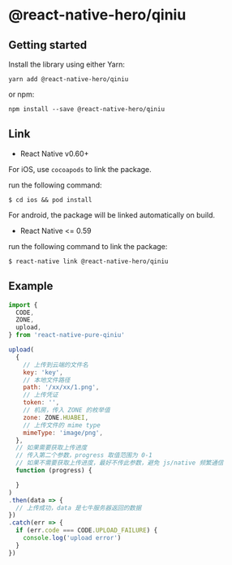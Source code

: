 # @react-native-hero/qiniu

## Getting started

Install the library using either Yarn:

```
yarn add @react-native-hero/qiniu
```

or npm:

```
npm install --save @react-native-hero/qiniu
```

## Link

- React Native v0.60+

For iOS, use `cocoapods` to link the package.

run the following command:

```
$ cd ios && pod install
```

For android, the package will be linked automatically on build.

- React Native <= 0.59

run the following command to link the package:

```
$ react-native link @react-native-hero/qiniu
```

## Example

```js
import {
  CODE,
  ZONE,
  upload,
} from 'react-native-pure-qiniu'

upload(
  {
    // 上传到云端的文件名
    key: 'key',
    // 本地文件路径
    path: '/xx/xx/1.png',
    // 上传凭证
    token: '',
    // 机房，传入 ZONE 的枚举值
    zone: ZONE.HUABEI,
    // 上传文件的 mime type
    mimeType: 'image/png',
  },
  // 如果需要获取上传进度
  // 传入第二个参数，progress 取值范围为 0-1
  // 如果不需要获取上传进度，最好不传此参数，避免 js/native 频繁通信
  function (progress) {

  }
)
.then(data => {
  // 上传成功，data 是七牛服务器返回的数据
})
.catch(err => {
  if (err.code === CODE.UPLOAD_FAILURE) {
    console.log('upload error')
  }
})
```
